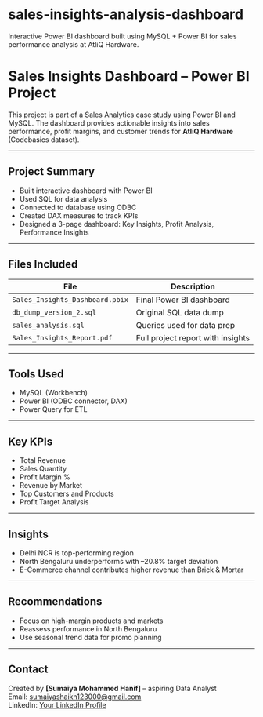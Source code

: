 # sales-insights-analysis-dashboard
Interactive Power BI dashboard built using MySQL + Power BI for sales performance analysis at AtliQ Hardware.
# Sales Insights Dashboard – Power BI Project

This project is part of a Sales Analytics case study using Power BI and MySQL. The dashboard provides actionable insights into sales performance, profit margins, and customer trends for **AtliQ Hardware** (Codebasics dataset).

---

## Project Summary

- Built interactive dashboard with Power BI
- Used SQL for data analysis
- Connected to database using ODBC
- Created DAX measures to track KPIs
- Designed a 3-page dashboard: Key Insights, Profit Analysis, Performance Insights

---

## Files Included

| File | Description |
|------|-------------|
| `Sales_Insights_Dashboard.pbix` | Final Power BI dashboard |
| `db_dump_version_2.sql` | Original SQL data dump |
| `sales_analysis.sql` | Queries used for data prep |
| `Sales_Insights_Report.pdf` | Full project report with insights |

---

## Tools Used

- MySQL (Workbench)
- Power BI (ODBC connector, DAX)
- Power Query for ETL

---

## Key KPIs

- Total Revenue
- Sales Quantity
- Profit Margin %
- Revenue by Market
- Top Customers and Products
- Profit Target Analysis

---

## Insights

- Delhi NCR is top-performing region
- North Bengaluru underperforms with –20.8% target deviation
- E-Commerce channel contributes higher revenue than Brick & Mortar

---

## Recommendations

- Focus on high-margin products and markets
- Reassess performance in North Bengaluru
- Use seasonal trend data for promo planning

---

## Contact

Created by **[Sumaiya Mohammed Hanif]** – aspiring Data Analyst  
Email: sumaiyashaikh123000@gmail.com  
LinkedIn: [Your LinkedIn Profile](https://linkedin.com/in/sumaiya-mohammed-hanif)

